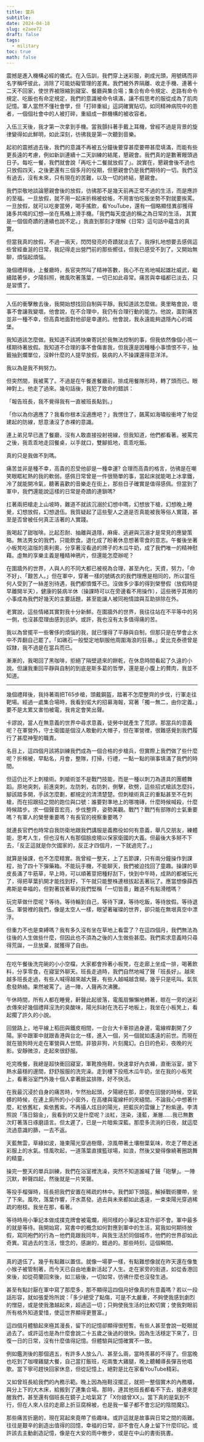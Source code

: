 ```yaml
---
title: 當兵
subtitle: 
date: 2024-04-18
slug: e2aee72
draft: false
tags:
  - military
toc: true
math: false
---
```


震撼是進入機構必經的儀式。在入伍訓，我們穿上迷彩服，剃成光頭，用號碼而非名字稱呼彼此，消除了可能妨礙管理的差異。我們被外界隔離、收走手機、連著十二天不回家，使世界被限縮到寢室、餐廳與集合場；集合有命令規定、走路有命令規定、吃飯也有命定規定，我們的意識被命令填滿，讓不假思考的服從成為了肌肉記憶。軍人當然不懂社會學，但「打碎重組」這詞確實貼切。如同精神病院中的患者，一個個社會中的人被打碎，重組成一群機構的被收容者。

入伍三天後，我才第一次拿到手機。當我顫抖著手戴上耳機，曾經不過是背景的旋律變得如此鮮明，如此深刻，彷彿我是第一次聽到音樂。

起初的震撼過去後，我們的意識不再被五分鐘後要穿甚麼要帶甚麼填滿，而能有些更長遠的考慮，例如新訓連續十二天訓練的結尾，懇親會。我們真的是數著饅頭過日子。每吃一餐，我們就會說「再吃十二餐就放假了」。說實在，懇親會後不過也只放假四天，之後更還有三個多月的役期，但懇親會仍是我們期待的一切。我們沒有過去，沒有未來，只有現在的苦難，以及一切的終結，懇親會。

我們崇敬地談論懇親會後的放假，彷彿那不是幾天前再正常不過的生活，而是應許的至福。一旦放假，就不用一起床折棉被蚊帳，不用害怕吃飯坐勢不對就要挨罵。一旦放假，就可以吃麥當勞，喝手搖飲，看YouTube，還有一個略顯怪異卻獲得諸多共鳴的幻想—坐在馬桶上滑手機。「我們每天度過的稱之為日常的生活， 其實是一個個奇蹟的連續也說不定。」我直到那刻才理解《日常》這句話中蘊含的真實。

但當我真的放假，不過一兩天，閃閃發亮的奇蹟就淡去了。我掙扎地想要去感佩這些曾經垂涎的日常，我記得走出營門前的那些嚮往，但我已感受不到了。又開始無聊，煩惱起煩惱。

幾個禮拜後，上餐廳時，長官突然叫了精神答數，我心不在焉地喊起雄壯威武，繼續踏著步，夕陽斜照，微風吹著落葉，一切已如此尋常。痛苦與幸福都已淡去，只是習慣了。 

---

入伍的衝擊散去後，我開始想找回自制與平靜。我知道該怎麼做。奧里略會說，壞事不會讓我變壞。他會說，在不合理中，我仍有合理行動的能力。他說，面對痛苦並非一種不幸，但高貴地面對他卻是幸運的。他會說，我永遠能夠退隱內心的城堡。

我知道該怎麼做。我知道不該將快樂寄託於我無法控制的事，但我依然像個小孩一樣期待著放假。我知道不合理的事不會傷害我，但我還是因種種小事憤恨不平，抽籤抽到爛單位，沒幹什麼的人提早放假，裝病的人不操課還得意洋洋。

我以為是我不夠努力。

但突然間，我被罵了。不過是在午餐進餐廳前，排成用餐隊形時，轉了頭而已。眼神對上。他走了過來。幾句話後，我犯了致命的錯誤：

「報告班長，我不覺得我有一直被班長點到。」

「你以為你適應了？我看你根本沒適應吧？」我愣住了，飆罵如海嘯般衝垮了匆促建起的防線，怒意湧沒了赤裸的意識。

連上弟兄早已進了餐廳，沒有人敢直接投射視線，但我知道，他們都看著。被罵完之後，我乖乖地走回餐桌，以手就口，雙腳抵地，乖乖吃飯。

真的只是我做不到嗎。

痛苦並非是種不幸，高貴的忍受他卻是一種幸運? 合理而高貴的格言，彷彿是在嘲笑眼眶紅熱的我的軟弱。感佩日常曾是一件很簡單的事，當起床就能喝上冰拿鐵，冷了就能開冷氣，聽著喜歡的音樂走在街上，那些日子確實是值得感佩。但當到了軍中，我們還能說這樣的日常是奇蹟的連鎖嗎?

扛著兩把槍走上山坡時，難道不就該沉溺於幻想中嗎，幻想放下槍，幻想晚上睡覺，幻想放假，幻想退伍。我質疑起了這些聖人之道是否真能被我等俗人實踐，甚至是否曾被任何真正活著的人實踐。

我喝起了甜咖啡。比起忍耐、抽離與退隱，麻痺、逃避與沉溺才是常見的應變策略。無法男女的我們，只能飲食。退化成了盼著休息想著零食的意志。午餐後坐著小板凳吃盜版的奧利奧，分享著沒看過的牌子的木瓜牛奶，成了我們唯一的精神慰藉。虛無的享樂主義是種精神鴉片，但還能怎麼辦呢？

在圍牆外的世界，人與人的不同大都已被視為合理，甚至內化，天資，努力，「命不好」、「艱苦人。」但在軍中，穿著一樣的號碼衣的我們理應是相同的，所以當任何人受到了一絲差別待遇，我們都憤慨不已。沒做多少事的得到榮譽假（放假時提早離開半天），健康的裝病半休（操課時可以在旁邊看不用操作），這些微乎其微的小事成為我們好幾天的主要話題，甚至能讓人被同袍情誼與互助排除在外。

老實說，這些情緒其實對我十分新鮮。在圍牆外的世界，我往往站在不平等中的另一側，也沒甚麼理由感到忌妒。或許，我也沒有太多值得痛的苦。

我以為曾擺平一些奢侈的煩惱的我，就已懂得了平靜與自制，但那只是在學會止水中不弄翻自己罷了。「如礁石一般堅定地馴服他周圍海浪的狂暴。」愛比克泰德曾是奴隸，我不過是在當兵而已。

漸漸的，我喝回了黑咖啡，拒絕了隔壁遞來的餅乾，在休息時間看起了久違的小說。但讓我重回平靜與自制的到底是斯多葛的哲學，還是是小腹上的贅肉，我並不知道。

---

幾個禮拜後，我持著兩把T65步槍，頭戴鋼盔，踏著不怎麼整齊的步伐，行軍走往靶場。經過一處集合場時，我看到偌大的招募海報，寫著「獨一無二，由你定義。」要不是太累又害怕被電，我肯定會笑出聲。

卡謬說，當人在無意義的世界中尋求意義，徒勞中就產生了荒謬。那當兵的意義呢？在軍營外，守土衛國是個沒人敢動的大帽子，但在軍營裡，很難感覺到我們履行了甚麼神聖的職責。

名目上，這四個月該將訓練我們成為一個合格的步槍兵，但實際上我們做了些什麼呢？折棉被，早點名，月會，整隊，打掃，行禮，一點一點的瑣事填滿了我們的時間。

但這仍比不上刺槍術。刺槍術並不是戰鬥技能，而是一種以刺刀為道具的團體舞蹈。原地突刺，前進突刺，左防刺，右防刺，側擊，砍劈，這些招式槍該怎麼抖，腳該踏多開，手該怎麼劃，都規定的清清楚楚。但刺槍術真正的重點甚至不在刺槍，而在招跟招之間的跑位與口號：誰要對準地上的哪塊磚，什麼時候喊殺，什麼時候踏步。求一個聲音宏亮，步伐整齊，姿勢美觀。戰鬥？戰鬥有部隊的士氣重要嗎？有軍人的榮譽重要嗎？有長官的視察重要嗎？

就連長官們也時常自我防衛地跟我們講服是義務役如何有意義，舉凡交朋友，練體能，思考人生，但也沒有人有那個臉皮曉以保家衛國的大義。但最後大多掰不下去，「反正這就是你欠國家的，反正才四個月，一下就過完了。」

就算是操課，也不怎麼精實。我曾經一整天，上了五節課，只有兩分鐘操作到課程，抬了四十下彈藥箱。不能玩手機，不能聊天，我們被迫找回了童趣。操課的草皮長滿了牛筋草，早上時，可以順著莖把種籽刮下，快到中午時，成熟的都被玩光了，得把草葉扒開才能找到籽，下午就只能整株連根拔起丟著玩了。應當想像薛西弗斯是幸福的，但對著拔著草的我們堅稱「一切皆善」難道不有點滑稽嗎？

玩完草做什麼呢？等待。等待輪到自己，等待下課，等待吃飯，等待放假。等待退伍。軍營裡的我們，像是太空人一樣，眼望著璀璨的世界，卻只能在無垠真空中漂浮。

但重力不也是束縛嗎？我有多久沒有坐在草地上看雲了？在這四個月，我們無法為往後的人生做些什麼，但因此也不須為之後的人生做些甚麼。我們索求意義時只尋得荒誕，一旦放棄，就獲得了自由。

---

在吃午餐後洗完碗的小小空檔，大家都會拎著小板凳，在走廊上坐成一排，喝著飲料，分享零食，在寢室外聊天。班長走過時，我們自然地喊了聲「班長好」。越來越多班長走過，有些人喊得越來越大聲，有些人越喊越含糊，幾乎只是吼叫。氣氛愈發熱絡。果然被罵了。過一陣，人聲再次沸騰。

午休時間，所有人都在睡覺，鼾聲此起彼落，電風扇懶懶地轉著，晾在一旁的迷彩衣傳來好幾個禮拜沒洗的臭酸味，陽光斜射在洗石子地板上，我坐在小板凳上，看起擱了許久的小說。

回營路上，地平線上稻田與鐵皮相間，一台台大卡車掠過身邊，電線桿劃開了夕陽。家中跟軍中就跟香港與台北一樣，進入一個，另一個就如遙遠的前世。而現在就在狼狗時光走在軍營與人世間。非狼非狗，片刻魔幻。白日的色彩，夜晚的光影。安靜微涼，走起來很舒服。

吃完晚餐，我總是超快衝回寢室，軍靴換拖鞋，快速拿好內衣褲，直衝浴室，搶下熱水最穩的邊間，舒舒服服的洗完澡。走到樓下投瓶木瓜牛奶，坐在我的小板凳上，看著浴室門外幾十個人拿著臉盆排隊，好不快活。

在我最沉浸於自身的痛苦時，乍然抬起頭，夕陽總在那，即使在回營的時候，空氣髒的時候，在連上廁所的小小窗外，在高樓與電線杆的夾縫間。不論我心中想著什麼，紅依舊紅，紫依舊紫。不再攝人炫目的陽光，把藍灰的雲鑲上了粉紫邊。李清照說「落日鎔金」，我看到的又是什麼呢？淡紅，渲染，淺藍，漸層……我已無數次盯著落日琢磨語言。但太遲了，已是一片暗紫深藍。那麼多流淌的日夜，就這麼流過意識的篩，一去不返。

天藍無雲，草綠如波，幾束陽光穿過樹蔭，涼風帶著土壤樹葉氣味，吹走了帶走迷彩服上的水氣。怪風吹起，一道落葉直撲籃球場，如浪，然後又變得像繞著圈跳舞的精靈。

操完一整天的單兵訓練，我們在浴室裡洗澡，突然不知道誰喊了聲「砲擊」。一陣沉默，幹聲四起，然後就是一片笑聲。

等投手榴彈時，班長把我們安置在稀疏的林中。我們卸下頭盔，解掉戰術腰帶，坐了下來。風吹，落葉作響，汗水蒸發。過去與未來都如此遙遠，一束束陽光穿過稀疏的樹枝。我坐在那，看著。

等待時用小筆記本做成撲克牌會被電爛，用同樣的小筆記本寫作卻不會。軍中最多的就是等待。我開始寫，寫書中的概念如何對應到軍中的生活，寫我如何期待放假，寫同袍們的行為－他們竟跟我同年，與我生活於同個城市，他們的世界卻如此奇異。寫過去的生活，懷念的，感謝的，錯過的。那些時刻，這個瞬間。

---

真的退伍了。幾乎有點難以置信。就像一場夢一樣，有點難想像就在昨天還在像隻小猴子被管制著，而今天已自由地重新活起了人生。走在家旁的街道，如從香港回來後，如從荷蘭回來後，如三級後，一切如常，彷彿什麼也沒發生過。

甚至有點討厭在軍中寫了那麼多，那不顯得這四個月好像真的有意義嗎？若以一段話形容，就如張愛玲所說：「多少總受了點傷，可是不太嚴重，不夠使我感到劇烈的憎惡，或是使我激越起來，超過這一切；只夠使我生活的比較切實；使我對眼前所有格外知道愛惜，使這世界顯得更豐富。」

這四個月體驗起來極其漫長，留下的記憶卻顯得很短暫。有些人甚至會說一眨眼就過去了。或許這也是為什麼會說二十五歲之後過的很快。因為生活穩定下來了，日復一日的日常，沒有什麼值得記憶。但體驗與記憶確實不一致。

例如鑑測後的那個週五，有許多人放么八、甚至么兩，當時羨慕的不得了。但當晚也吃到了咖哩雞腿大餐，自己當打飯班，吃兩隻大雞腿，晚上聽輔導長彈吉他唱歌。當下寧可趕快回家休息，但從記憶上，絕對是比在家看YouTube精彩。

又如曾班長給我們的內務示範。晚上因為拖鞋沒擺正，就把一整個實木的內務櫃，與分上下的大木床，給搬到了連集合場。那時，連其他班長都看不下去，接連來提醒我們，甚至還有個班長在鏡子上哈氣寫了「X你娘曾XX」。當下真的是氣到不行，但在人來人往的走廊上折豆腐棉被，也是我一輩子都不會忘記的陰間魔幻。

那些痛苦折磨的，現在寫起來竟帶了些趣味。或許這就是故事與日常之間的兩難。往往是艱辛的創造出值得的回憶，幸福的日常，卻不會在人身上留下什麼印記。或許該去主動創造記憶，像是在大安的雨中散步，或是在中山的書街挑書。

<!--more-->
